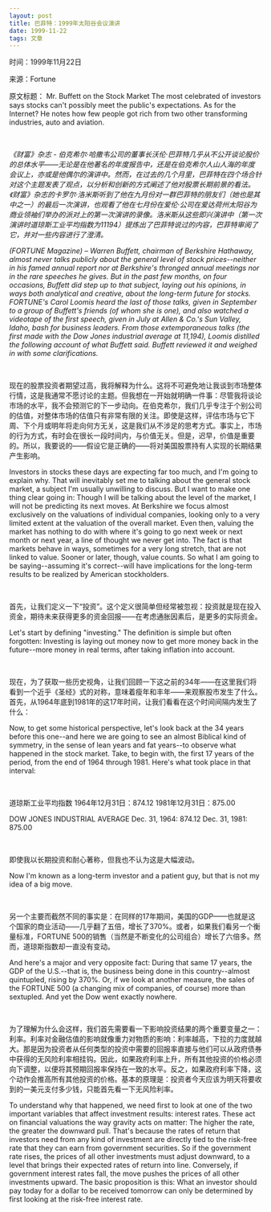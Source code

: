 ```yaml
---
layout: post
title: 巴菲特：1999年太阳谷会议演讲
date: 1999-11-22
tags: 文章
---
```


<p class="small">时间：1999年11月22日</p>
<p class="small">来源：Fortune</p>
<p class="small">原文标题： Mr. Buffett on the Stock Market The most celebrated of investors says stocks can't possibly meet the public's expectations. As for the Internet? He notes how few people got rich from two other transforming industries, auto and aviation.
</p>

<br>

*《财富》杂志 - 伯克希尔·哈撒韦公司的董事长沃伦·巴菲特几乎从不公开谈论股价的总体水平——无论是在他著名的年度报告中，还是在伯克希尔人山人海的年度会议上，亦或是他偶尔的演讲中。然而，在过去的几个月里，巴菲特在四个场合针对这个主题发表了观点，以分析和创新的方式阐述了他对股票长期前景的看法。《财富》杂志的卡罗尔·洛米斯听到了他在九月份对一群巴菲特的朋友们（她也是其中之一）的最后一次演讲，也观看了他在七月份在爱伦·公司在爱达荷州太阳谷为商业领袖们举办的派对上的第一次演讲的录像。洛米斯从这些即兴演讲中（第一次演讲时道琼斯工业平均指数为11194）提炼出了巴菲特说过的内容，巴菲特审阅了它，并对一些内容进行了澄清。*

*(FORTUNE Magazine) – Warren Buffett, chairman of Berkshire Hathaway, almost never talks publicly about the general level of stock prices--neither in his famed annual report nor at Berkshire's thronged annual meetings nor in the rare speeches he gives. But in the past few months, on four occasions, Buffett did step up to that subject, laying out his opinions, in ways both analytical and creative, about the long-term future for stocks. FORTUNE's Carol Loomis heard the last of those talks, given in September to a group of Buffett's friends (of whom she is one), and also watched a videotape of the first speech, given in July at Allen & Co.'s Sun Valley, Idaho, bash for business leaders. From those extemporaneous talks (the first made with the Dow Jones industrial average at 11,194), Loomis distilled the following account of what Buffett said. Buffett reviewed it and weighed in with some clarifications.*

<br>

现在的股票投资者期望过高，我将解释为什么。这将不可避免地让我谈到市场整体行情，这是我通常不愿讨论的主题。但我想在一开始就明确一件事：尽管我将谈论市场的水平，我不会预测它的下一步动向。在伯克希尔，我们几乎专注于个别公司的估值，对整体市场的估值只有非常有限的关注。即使是这样，评估市场与它下周、下个月或明年将走向何方无关，这是我们从不涉足的思考方式。事实上，市场的行为方式，有时会在很长一段时间内，与价值无关。但是，迟早，价值是重要的。所以，我要说的——假设它是正确的——将对美国股票持有人实现的长期结果产生影响。

Investors in stocks these days are expecting far too much, and I'm going to explain why. That will inevitably set me to talking about the general stock market, a subject I'm usually unwilling to discuss. But I want to make one thing clear going in: Though I will be talking about the level of the market, I will not be predicting its next moves. At Berkshire we focus almost exclusively on the valuations of individual companies, looking only to a very limited extent at the valuation of the overall market. Even then, valuing the market has nothing to do with where it's going to go next week or next month or next year, a line of thought we never get into. The fact is that markets behave in ways, sometimes for a very long stretch, that are not linked to value. Sooner or later, though, value counts. So what I am going to be saying--assuming it's correct--will have implications for the long-term results to be realized by American stockholders.

<br>

首先，让我们定义一下“投资”。这个定义很简单但经常被忽视：投资就是现在投入资金，期待未来获得更多的资金回报——在考虑通胀因素后，是更多的实际资金。

Let's start by defining "investing." The definition is simple but often forgotten: Investing is laying out money now to get more money back in the future--more money in real terms, after taking inflation into account.

<br>

现在，为了获取一些历史视角，让我们回顾一下这之前的34年——在这里我们将看到一个近乎《圣经》式的对称，意味着瘦年和丰年——来观察股市发生了什么。首先，从1964年底到1981年的这17年时间，让我们看看在这个时间间隔内发生了什么：

Now, to get some historical perspective, let's look back at the 34 years before this one--and here we are going to see an almost Biblical kind of symmetry, in the sense of lean years and fat years--to observe what happened in the stock market. Take, to begin with, the first 17 years of the period, from the end of 1964 through 1981. Here's what took place in that interval:

<br>

道琼斯工业平均指数 1964年12月31日：874.12 1981年12月31日：875.00

DOW JONES INDUSTRIAL AVERAGE Dec. 31, 1964: 874.12 Dec. 31, 1981: 875.00

<br>

即使我以长期投资和耐心著称，但我也不认为这是大幅波动。

Now I'm known as a long-term investor and a patient guy, but that is not my idea of a big move.

<br>

另一个主要而截然不同的事实是：在同样的17年期间，美国的GDP——也就是这个国家的商业活动——几乎翻了五倍，增长了370%。或者，如果我们看另一个衡量标准，FORTUNE 500的销售（当然是不断变化的公司组合）增长了六倍多。然而，道琼斯指数却一直没有变动。

And here's a major and very opposite fact: During that same 17 years, the GDP of the U.S.--that is, the business being done in this country--almost quintupled, rising by 370%. Or, if we look at another measure, the sales of the FORTUNE 500 (a changing mix of companies, of course) more than sextupled. And yet the Dow went exactly nowhere.

<br>

为了理解为什么会这样，我们首先需要看一下影响投资结果的两个重要变量之一：利率。利率对金融估值的影响就像重力对物质的影响：利率越高，下拉的力度就越大。那是因为投资者从任何类型的投资中需要的回报率直接与他们可以从政府债券中获得的无风险利率相挂钩。因此，如果政府利率上升，所有其他投资的价格必须向下调整，以便将其预期回报率保持在一致的水平。反之，如果政府利率下降，这个动作会推高所有其他投资的价格。基本的原理是：投资者今天应该为明天将要收到的一美元支付多少钱，只能首先看一下无风险利率。

To understand why that happened, we need first to look at one of the two important variables that affect investment results: interest rates. These act on financial valuations the way gravity acts on matter: The higher the rate, the greater the downward pull. That's because the rates of return that investors need from any kind of investment are directly tied to the risk-free rate that they can earn from government securities. So if the government rate rises, the prices of all other investments must adjust downward, to a level that brings their expected rates of return into line. Conversely, if government interest rates fall, the move pushes the prices of all other investments upward. The basic proposition is this: What an investor should pay today for a dollar to be received tomorrow can only be determined by first looking at the risk-free interest rate.

